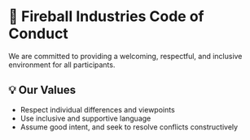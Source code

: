 # 🧬 Fireball Industries Code of Conduct

We are committed to providing a welcoming, respectful, and inclusive environment for all participants.

## 💡 Our Values

- Respect individual differences and viewpoints
- Use inclusive and supportive language
- Assume good intent, and seek to resolve conflicts constructively


